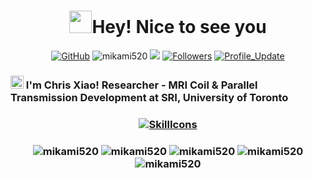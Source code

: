 <h1 align="center"> <img src="https://emojis.slackmojis.com/emojis/images/1531849430/4246/blob-sunglasses.gif?1531849430" width="36"/>Hey! Nice to see you </h1>
<p align="center">
    <a href="mailto:yl.xiao@mail.utoronto.ca" target="_blank"><img alt="GitHub" src="https://img.shields.io/badge/-yl.xiao@mail.utoronto.ca-8A2BE2?style=flat&logo=minutemailer&logoColor=white"></a>
    <img src="https://komarev.com/ghpvc/?username=mikami520&label=profile+views" alt="mikami520"/>       
    <!--<a href="https://github.com/milaan9?tab=repositories" target="_blank"><img src="https://badges.pufler.dev/repos/milaan9" alt="Repos"/></a>--> 
    <!--<img src="https://badges.pufler.dev/years/milaan9" alt="Active_Years"/>-->  
    <!--<a href="https://github.com/milaan9/milaan9" target="_blank"><img src="https://badges.pufler.dev/commits/monthly/milaan9" alt="commits"/>--> 
    <a href="https://github.com/mikami520/MikaMi520/pulse" alt="Activity"><img src="https://img.shields.io/github/commit-activity/m/mikami520/MikaMi520" /></a>
    <a href="https://github.com/mikami520?tab=followers"><img alt="Followers" src="https://img.shields.io/github/followers/mikami520?color=4C1&logo=github"></a>
    <a href="https://github.com/mikami520/MikaMi520" target="_blank"><img alt="Profile_Update" src="https://img.shields.io/github/last-commit/mikami520/MikaMi520?style=fflat-square"></a>
    <!--<a href="https://github.com/milaan9" target="_blank"><img alt="milaan9" src="https://badges.pufler.dev/visits/milaan9/milaan9?logo=GitHub&label=visits&color=success&logoColor=white&style=flat-square"/></a>-->
    <!--<img src="https://badges.pufler.dev/gists/milaan9" alt="milaan9"/>-->
    <!--<img src="https://readme-jokes.vercel.app/api" alt="milaan9"/>-->
</p>
<h3 align="left">
  <img src="https://media.giphy.com/media/hvRJCLFzcasrR4ia7z/giphy.gif" width="21"></a> I'm Chris Xiao! Researcher - MRI Coil & Parallel Transmission Development at SRI, University of Toronto
</h3>

<h3 align="center">
  
  <a href="#">![SkillIcons](https://skillicons.dev/icons?i=anaconda,c,cpp,github,java,md,matlab,pkl,pytorch,js,html,css,py,qt,ros,rust,tensorflow,ubuntu,unity,vscode&perline=10)</a>
</h3> 

<h3 align="center">
      <img src="http://github-profile-summary-cards.vercel.app/api/cards/profile-details?username=mikami520&theme=omni" alt="mikami520"/>
      <img src="http://github-profile-summary-cards.vercel.app/api/cards/stats?username=mikami520&theme=omni" alt="mikami520"/>
      <img src="http://github-profile-summary-cards.vercel.app/api/cards/productive-time?username=mikami520&theme=omni&utcOffset=8" alt="mikami520"/>
      <img src="http://github-profile-summary-cards.vercel.app/api/cards/repos-per-language?username=mikami520&theme=omni" alt="mikami520"/>
      <img src="http://github-profile-summary-cards.vercel.app/api/cards/most-commit-language?username=mikami520&theme=omni" alt="mikami520"/>
</h3>

